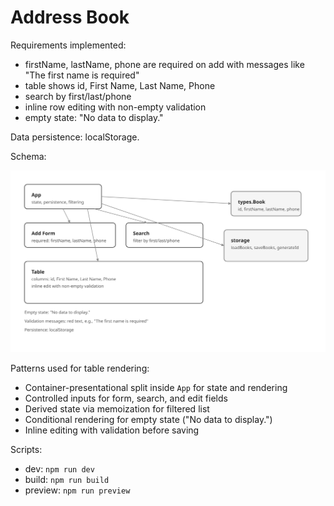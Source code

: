 # Address Book

Requirements implemented:

- firstName, lastName, phone are required on add with messages like "The first name is required"
- table shows id, First Name, Last Name, Phone
- search by first/last/phone
- inline row editing with non-empty validation
- empty state: "No data to display."

Data persistence: localStorage.

Schema:

![Address Book Diagram](docs/address-book.svg)

Patterns used for table rendering:

- Container-presentational split inside `App` for state and rendering
- Controlled inputs for form, search, and edit fields
- Derived state via memoization for filtered list
- Conditional rendering for empty state ("No data to display.")
- Inline editing with validation before saving

Scripts:

- dev: `npm run dev`
- build: `npm run build`
- preview: `npm run preview`
